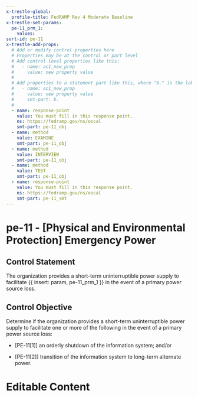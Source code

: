 ```yaml
---
x-trestle-global:
  profile-title: FedRAMP Rev 4 Moderate Baseline
x-trestle-set-params:
  pe-11_prm_1:
    values:
sort-id: pe-11
x-trestle-add-props:
  # Add or modify control properties here
  # Properties may be at the control or part level
  # Add control level properties like this:
  #   - name: ac1_new_prop
  #     value: new property value
  #
  # Add properties to a statement part like this, where "b." is the label of the target statement part
  #   - name: ac1_new_prop
  #     value: new property value
  #     smt-part: b.
  #
  - name: response-point
    value: You must fill in this response point.
    ns: https://fedramp.gov/ns/oscal
    smt-part: pe-11_obj
  - name: method
    value: EXAMINE
    smt-part: pe-11_obj
  - name: method
    value: INTERVIEW
    smt-part: pe-11_obj
  - name: method
    value: TEST
    smt-part: pe-11_obj
  - name: response-point
    value: You must fill in this response point.
    ns: https://fedramp.gov/ns/oscal
    smt-part: pe-11_smt
---
```


# pe-11 - \[Physical and Environmental Protection\] Emergency Power

## Control Statement

The organization provides a short-term uninterruptible power supply to facilitate {{ insert: param, pe-11_prm_1 }} in the event of a primary power source loss.

## Control Objective

Determine if the organization provides a short-term uninterruptible power supply to facilitate one or more of the following in the event of a primary power source loss:

- \[PE-11[1]\] an orderly shutdown of the information system; and/or

- \[PE-11[2]\] transition of the information system to long-term alternate power.

# Editable Content

<!-- Make additions and edits below -->
<!-- The above represents the contents of the control as received by the profile, prior to additions. -->
<!-- If the profile makes additions to the control, they will appear below. -->
<!-- The above markdown may not be edited but you may edit the content below, and/or introduce new additions to be made by the profile. -->
<!-- If there is a yaml header at the top, parameter values may be edited. Use --set-parameters to incorporate the changes during assembly. -->
<!-- The content here will then replace what is in the profile for this control, after running profile-assemble. -->
<!-- The added parts in the profile for this control are below.  You may edit them and/or add new ones. -->
<!-- Each addition must have a heading either of the form ## Control my_addition_name -->
<!-- or ## Part a. (where the a. refers to one of the control statement labels.) -->
<!-- "## Control" parts are new parts added after the statement part. -->
<!-- "## Part" parts are new parts added into the top-level statement part with that label. -->
<!-- Subparts may be added with nested hash levels of the form ### My Subpart Name -->
<!-- underneath the parent ## Control or ## Part being added -->
<!-- See https://ibm.github.io/compliance-trestle/tutorials/ssp_profile_catalog_authoring/ssp_profile_catalog_authoring for guidance. -->
